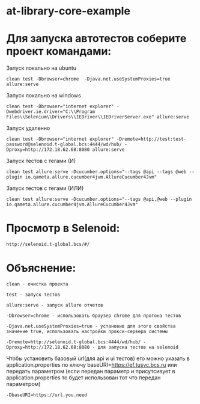 # at-library-core-example

Для запуска автотестов соберите проект командами:
=========================
Запуск локально на ubuntu
```mvn
clean test -Dbrowser=chrome  -Djava.net.useSystemProxies=true allure:serve
```

Запуск локально на windows
```mvn
clean test -Dbrowser="internet explorer" -Dwebdriver.ie.driver="C:\\Program Files\\Selenium\\Drivers\\IEDriver\\IEDriverServer.exe" allure:serve
```
Запуск удаленно
```mvn
clean test -Dbrowser="internet explorer" -Dremote=http://test:test-password@selenoid.t-global.bcs:4444/wd/hub/ -Dproxy=http://172.18.62.68:8080 allure:serve
```
Запуск тестов с тегами (И)
```mvn
clean test allure:serve -Dcucumber.options="--tags @api --tags @web --plugin io.qameta.allure.cucumber4jvm.AllureCucumber4Jvm"
```
Запуск тестов с тегами (ИЛИ)
```mvn
clean test allure:serve -Dcucumber.options="--tags @api,@web --plugin io.qameta.allure.cucumber4jvm.AllureCucumber4Jvm"
```
Просмотр в Selenoid:
=========================
```url
http://selenoid.t-global.bcs/#/
```

Объяснение:
=========================

```mvn
clean - очистка проекта
```

```mvn
test - запуск тестов
```

```mvn
allure:serve - запуск allure отчетов
```

```mvn
-Dbrowser=chrome - использовать браузер chrome для прогона тестов
```

```mvn
-Djava.net.useSystemProxies=true - установив для этого свойства значение true, использовать настройки прокси-сервера системы
```
```mvn
-Dremote=http://selenoid.t-global.bcs:4444/wd/hub/ -Dproxy=http://172.18.62.68:8080 - для запуска тестов на selenoid
```
Чтобы установить базовый url(для api и ui тестов) его можно указать в application.properties по ключу baseURI=https://ef.tusvc.bcs.ru
или передать параметром (если передан параметр и присутсивует в application.properties то будет использован тот что передан параметром)

```mvn
-DbaseURI=https://url.you.need
```